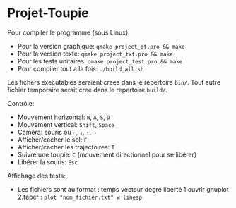 # Projet-Toupie

Pour compiler le programme (sous Linux):
  - Pour la version graphique: `qmake project_qt.pro && make`
  - Pour la version texte: `qmake project_txt.pro && make`
  - Pour les tests unitaires: `qmake project_test.pro && make`
  - Pour compiler tout a la fois: `./build_all.sh`

Les fichers executables seraient crees dans le repertoire `bin/`. Tout autre fichier temporaire serait cree dans le repertoire `build/`.

Contrôle:
  - Mouvement horizontal: `W`, `A`, `S`, `D`
  - Mouvement vertical: `Shift`, `Space`
  - Caméra: souris ou `←`, `↓`, `↑`, `→`
  - Afficher/cacher le sol: `F`
  - Afficher/cacher les trajectoires: `T`
  - Suivre une toupie: `C` (mouvement directionnel pour se libérer)
  - Libérer la souris: `Esc`

Affichage des tests:
  - Les fichiers sont au format : temps    vecteur degré liberté
  1.ouvrir gnuplot
  2.taper : `plot "nom_fichier.txt" w linesp`
